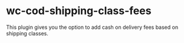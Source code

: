 # wc-cod-shipping-class-fees
This plugin gives you the option to add cash on delivery fees based on shipping classes.
